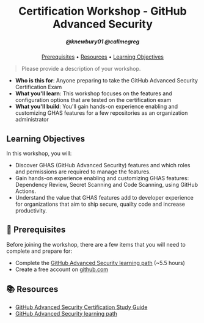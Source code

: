 <h1 align="center">Certification Workshop - GitHub Advanced Security</h1>
<h5 align="center">@knewbury01 @callmegreg</h3>

<p align="center">
  <a href="#mega-prerequisites">Prerequisites</a> •  
  <a href="#books-resources">Resources</a> •
  <a href="#learning-objectives">Learning Objectives</a>
</p>

> Please provide a description of your workshop.

- **Who is this for**: Anyone preparing to take the GitHub Advanced Security Certification Exam
- **What you'll learn**: This workshop focuses on the features and configuration options that are tested on the certification exam
- **What you'll build**: You'll gain hands-on experience enabling and customizing GHAS features for a few repositories as an organization administrator

## Learning Objectives

In this workshop, you will:

  - Discover GHAS (GitHub Advanced Security) features and which roles and permissions are required to manage the features.
  - Gain hands-on experience enabling and customizing GHAS features: Dependency Review, Secret Scanning and Code Scanning, using GitHub Actions.
  - Understand the value that GHAS features add to developer experience for organizations that aim to ship secure, quailty code and increase productivity.

## :mega: Prerequisites
Before joining the workshop, there are a few items that you will need to complete and prepare for:
- Complete the [GitHub Advanced Security learning path](https://learn.microsoft.com/en-us/collections/rqymc6yw8q5rey) (~5.5 hours)
- Create a free account on [github.com](https://github.com/)

## :books: Resources
- [GitHub Advanced Security Certification Study Guide](https://assets.ctfassets.net/wfutmusr1t3h/4iRpJF5obPIrRlZ4FKFFSp/634d6db6b68ee2e2faaa2058c294b1fa/github-advanced-security-exam-preparation-study-guide.pdf)
- [GitHub Advanced Security learning path](https://learn.microsoft.com/en-us/collections/rqymc6yw8q5rey)
